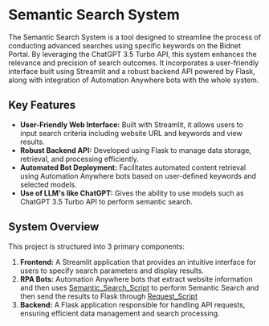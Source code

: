 # Semantic Search System

The Semantic Search System is a tool designed to streamline the process of conducting advanced searches using specific keywords on the Bidnet Portal. By leveraging the ChatGPT 3.5 Turbo API, this system enhances the relevance and precision of search outcomes. It incorporates a user-friendly interface built using Streamlit and a robust backend API powered by Flask, along with integration of Automation Anywhere bots with the whole system.

## Key Features

- **User-Friendly Web Interface:** Built with Streamlit, it allows users to input search criteria including website URL and keywords and view results.
- **Robust Backend API:** Developed using Flask to manage data storage, retrieval, and processing efficiently.
- **Automated Bot Deployment:** Facilitates automated content retrieval using Automation Anywhere bots based on user-defined keywords and selected models.
- **Use of LLM's like ChatGPT:** Gives the ability to use models such as ChatGPT 3.5 Turbo API to perform semantic search.

## System Overview

This project is structured into 3 primary components:

1. **Frontend:** A Streamlit application that provides an intuitive interface for users to specify search parameters and display results.
2. **RPA Bots:** Automation Anywhere bots that extract website information and then uses [Semantic_Search_Script](./Semantic_Search_Script.py) to perform Semantic Search and then send the results to Flask through [Request_Script](./Request_Script.py)
3. **Backend:** A Flask application responsible for handling API requests, ensuring efficient data management and search processing.
